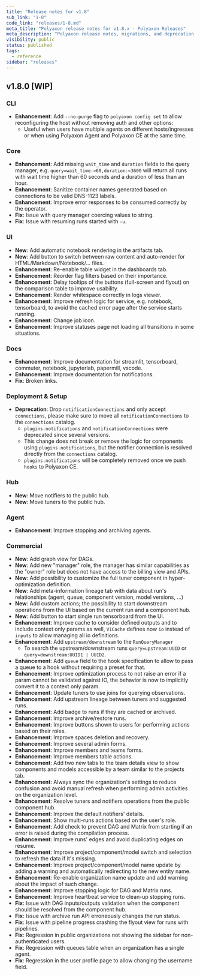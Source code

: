 ```yaml
---
title: "Release notes for v1.8"
sub_link: "1-8"
code_link: "releases/1-8.md"
meta_title: "Polyaxon release notes for v1.8.x - Polyaxon Releases"
meta_description: "Polyaxon release notes, migrations, and deprecation notes for v1.8.x."
visibility: public
status: published
tags:
  - reference
sidebar: "releases"
---
```


## v1.8.0 [WIP]

### CLI

 * **Enhancement**: Add `--no-purge` flag to `polyaxon config set` to allow reconfiguring the host without removing auth and other options:
   * Useful when users have multiple agents on different hosts/ingresses or when using Polyaxon Agent and Polyaxon CE at the same time.

### Core

 * **Enhancement**: Add missing `wait_time` and `duration` fields to the query manager, e.g. `query=wait_time:>60,duration:<3600` will return all runs with wait time higher than 60 seconds and a duration of less than an hour.
 * **Enhancement**: Sanitize container names generated based on connections to be valid DNS-1123 labels.
 * **Enhancement**: Improve error responses to be consumed correctly by the operator.
 * **Fix**: Issue with query manager coercing values to string.
 * **Fix**: Issue with resuming runs started with `-u`.

### UI

  * **New**: Add automatic notebook rendering in the artifacts tab.
  * **New**: Add button to switch between raw content and auto-render for HTML/Markdown/Notebook/... files.
  * **Enhancement**: Re-enable table widget in the dashboards tab.
  * **Enhancement**: Reorder flag filters based on their importance.
  * **Enhancement**: Delay tooltips of the buttons (full-screen and flyout) on the comparison table to improve usability.
  * **Enhancement**: Render whitespace correctly in logs viewer.
  * **Enhancement**: Improve refresh logic for service, e.g. notebook, tensorboard, to avoid the cached error page after the service starts running.
  * **Enhancement**: Change job icon.
  * **Enhancement**: Improve statuses page not loading all transitions in some situations. 

### Docs

 * **Enhancement**: Improve documentation for streamlit, tensorboard, commuter, notebook, jupyterlab, papermill, vscode.
 * **Enhancement**: Improve documentation for notifications.
 * **Fix**: Broken links.
 
### Deployment & Setup

 * **Deprecation**: Drop `notificationConnections` and only accept `connections`, please make sure to move all `notificationConnections` to the `connections` catalog.
   * `plugins.notifications` and `notificationConnections` were deprecated since several versions.
   * This change does not break or remove the logic for components using `plugins.notifications`, but the notifier connection is resolved directly from the `connections` catalog.
   * `plugins.notifications` will be completely removed once we push `hooks` to Polyaxon CE.

### Hub

 * **New**: Move notifiers to the public hub.
 * **New**: Move tuners to the public hub.

### Agent

 * **Enhancement**: Improve stopping and archiving agents. 

### Commercial

 * **New**: Add graph view for DAGs.
 * **New**: Add new "manager" role, the manager has similar capabilities as the "owner" role but does not have access to the billing view and APIs.
 * **New**: Add possibility to customize the full tuner component in hyper-optimization definition.
 * **New**: Add meta-information lineage tab with data about run's relationships (agent, queue, component version, model versions, ...)
 * **New**: Add custom actions; the possibility to start downstream operations from the UI based on the current run and a component hub.
 * **New**: Add button to start single run tensorboard from the UI. 
 * **Enhancement**: Improve cache to consider defined outputs and to include context only params as well, `V1Cache` defines now `io` instead of `inputs` to allow managing all io definitions.
 * **Enhancement**: Add `upstream/downstream` to the `RunQueryManager`
   * To search the upstream/downstream runs `query=upstream:UUID` or `query=downstream:UUID1 | UUID2`. 
 * **Enhancement**: Add `queue` field to the hook specification to allow to pass a queue to a hook without requiring a preset for that.
 * **Enhancement**: Improve optimization process to not raise an error if a param cannot be validated against IO, the behavior is now to implicitly convert it to a context only param.
 * **Enhancement**: Update tuners to use joins for querying observations.
 * **Enhancement**: Add upstream lineage between tuners and suggested runs.
 * **Enhancement**: Add badge to runs if they are cached or archived.
 * **Enhancement**: Improve archive/restore runs.
 * **Enhancement**: Improve buttons shown to users for performing actions based on their roles.
 * **Enhancement**: Improve spaces deletion and recovery.
 * **Enhancement**: Improve several admin forms.
 * **Enhancement**: Improve members and teams forms.
 * **Enhancement**: Improve members table actions.
 * **Enhancement**: Add two new tabs to the team details view to show components and models accessible by a team similar to the projects tab.
 * **Enhancement**: Always sync the organization's settings to reduce confusion and avoid manual refresh when performing admin activities on the organization level.
 * **Enhancement**: Resolve tuners and notifiers operations from the public component hub.
 * **Enhancement**: Improve the default notifiers' details.
 * **Enhancement**: Show multi-runs actions based on the user's role.
 * **Enhancement**: Add check to prevent DAG and Matrix from starting if an error is raised during the compilation process.
 * **Enhancement**: Improve runs' edges and avoid duplicating edges on resume.
 * **Enhancement**: Improve project/component/model switch and selection to refresh the data if it's missing.
 * **Enhancement**: Improve project/component/model name update by adding a warning and automatically redirecting to the new entity name.
 * **Enhancement**: Re-enable organization name update and add warning about the impact of such change.
 * **Enhancement**: Improve stopping logic for DAG and Matrix runs.
 * **Enhancement**: Improve heartbeat service to clean-up stopping runs.
 * **Fix**: Issue with DAG inputs/outputs validation when the component should be resolved from the component hub.
 * **Fix**: Issue with archive run API erroneously changes the run status.
 * **Fix**: Issue with pipeline progress crashing the flyout view for runs with pipelines.
 * **Fix**: Regression in public organizations not showing the sidebar for non-authenticated users.
 * **Fix**: Regression with queues table when an organization has a single agent.
 * **Fix**: Regression in the user profile page to allow changing the username field.
